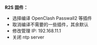 **R2S 固件：**

- 选择编译 OpenClash Passwall2 等插件
- 取消编译不需要的一些插件，其余默认
- 修改管理 IP: 192.168.11.1
- 关闭 ntp server
